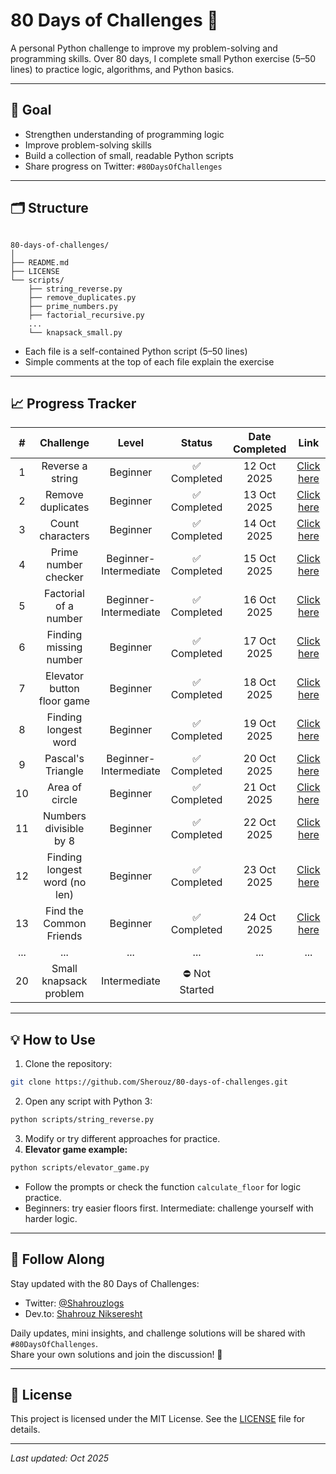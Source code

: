 # 80 Days of Challenges 🐍

A personal Python challenge to improve my problem-solving and programming skills.
Over 80 days, I complete small Python exercise (5–50 lines) to practice logic, algorithms, and Python basics.

---

## 📌 Goal

- Strengthen understanding of programming logic
- Improve problem-solving skills
- Build a collection of small, readable Python scripts
- Share progress on Twitter: `#80DaysOfChallenges`

---

## 🗂️ Structure

```

80-days-of-challenges/
│
├── README.md
├── LICENSE
└── scripts/
    ├── string_reverse.py
    ├── remove_duplicates.py
    ├── prime_numbers.py
    ├── factorial_recursive.py
    ...
    └── knapsack_small.py

```

- Each file is a self-contained Python script (5–50 lines)
- Simple comments at the top of each file explain the exercise

---

## 📈 Progress Tracker

| #       | Challenge                      | Level                 | Status           | Date Completed   | Link                                                 |
| :-----: | :----------------------------: | :-------------------: | :--------------: | :--------------: | :--------------------------------------------------: |
| 1       | Reverse a string               | Beginner              | ✅ Completed    | 12 Oct 2025      | [Click here](scripts/string_reverse.py)               |
| 2       | Remove duplicates              | Beginner              | ✅ Completed    | 13 Oct 2025      | [Click here](scripts/remove_duplicates.py)            |
| 3       | Count characters               | Beginner              | ✅ Completed    | 14 Oct 2025      | [Click here](scripts/count_characters.py)             |
| 4       | Prime number checker           | Beginner-Intermediate | ✅ Completed    | 15 Oct 2025      | [Click here](scripts/prime_numbers.py)                |
| 5       | Factorial of a number          | Beginner-Intermediate | ✅ Completed    | 16 Oct 2025      | [Click here](scripts/factorial_calculation.py)        |
| 6       | Finding missing number         | Beginner              | ✅ Completed    | 17 Oct 2025      | [Click here](scripts/missing_number_in_sequence.py)   |
| 7       | Elevator button floor game     | Beginner              | ✅ Completed    | 18 Oct 2025      | [Click here](scripts/elevator_game.py)                |
| 8       | Finding longest word           | Beginner              | ✅ Completed    | 19 Oct 2025      | [Click here](scripts/longest_word.py)                 |
| 9       | Pascal's Triangle              | Beginner-Intermediate | ✅ Completed    | 20 Oct 2025      | [Click here](scripts/pascal_triangle.py)              |
| 10      | Area of circle                 | Beginner              | ✅ Completed    | 21 Oct 2025      | [Click here](scripts/circle_area.py)                  |
| 11      | Numbers divisible by 8         | Beginner              | ✅ Completed    | 22 Oct 2025      | [Click here](scripts/divisible_by_eight.py)           |
| 12      | Finding longest word (no len)  | Beginner              | ✅ Completed    | 23 Oct 2025      | [Click here](scripts/longest_word_without_len.py)     |
| 13      | Find the Common Friends        | Beginner              | ✅ Completed    | 24 Oct 2025      | [Click here](scripts/common_friends.py)               |
| ...     | ...                            | ...                   | ...              | ...              | ...                                                   |
| 20      | Small knapsack problem         | Intermediate          | ⛔ Not Started  |                  |                                                        |

---

## 💡 How to Use

1. Clone the repository:

```bash
git clone https://github.com/Sherouz/80-days-of-challenges.git
```

2. Open any script with Python 3:

```bash
python scripts/string_reverse.py
```

3. Modify or try different approaches for practice.
4. **Elevator game example:**

```bash
python scripts/elevator_game.py
```

* Follow the prompts or check the function `calculate_floor` for logic practice.
* Beginners: try easier floors first. Intermediate: challenge yourself with harder logic.
---

## 🔗 Follow Along

Stay updated with the 80 Days of Challenges:

- Twitter: [@Shahrouzlogs](https://x.com/Shahrouzlogs/)
- Dev.to: [Shahrouz Nikseresht](https://dev.to/shahrouzlogs/)

Daily updates, mini insights, and challenge solutions will be shared with `#80DaysOfChallenges`.  
Share your own solutions and join the discussion! 🚀

---

## 📝 License

This project is licensed under the MIT License. See the [LICENSE](LICENSE) file for details.

---

*Last updated: Oct 2025*
